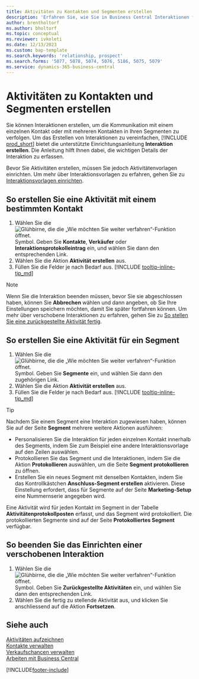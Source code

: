 ```yaml
---
title: Aktivitäten zu Kontakten und Segmenten erstellen
description: 'Erfahren Sie, wie Sie in Business Central Interaktionen für die Kommunikation mit Ihren Kontakten und Segmenten erstellen können.'
author: brentholtorf
ms.author: bholtorf
ms.topic: conceptual
ms.reviewer: ivkoleti
ms.date: 12/13/2023
ms.custom: bap-template
ms.search.keywords: 'relationship, prospect'
ms.search.forms: '5077, 5078, 5074, 5076, 5186, 5075, 5079'
ms.service: dynamics-365-business-central
---
```

# Aktivitäten zu Kontakten und Segmenten erstellen

Sie können Interaktionen erstellen, um die Kommunikation mit einem einzelnen Kontakt oder mit mehreren Kontakten in Ihren Segmenten zu verfolgen. Um das Erstellen von Interaktionen zu vereinfachen, [!INCLUDE [prod_short](includes/prod_short.md)] bietet die unterstützte Einrichtungsanleitung **Interaktion erstellen**. Die Anleitung hilft Ihnen dabei, die wichtigen Details der Interaktion zu erfassen.

Bevor Sie Aktivitäten erstellen, müssen Sie jedoch Aktivitätenvorlagen einrichten. Um mehr über Interaktionsvorlagen zu erfahren, gehen Sie zu [Interaktionsvorlagen einrichten](marketing-interactions.md).

## So erstellen Sie eine Aktivität mit einem bestimmten Kontakt

1. Wählen Sie die ![Glühbirne, die die „Wie möchten Sie weiter verfahren“-Funktion öffnet.](media/ui-search/search_small.png "Wie möchten Sie weiter verfahren?") Symbol. Geben Sie **Kontakte**, **Verkäufer** oder **Interaktionsprotokolleintrag** ein, und wählen Sie dann den entsprechenden Link.
2. Wählen Sie die Aktion **Aktivität erstellen** aus.
3. Füllen Sie die Felder je nach Bedarf aus. [!INCLUDE [tooltip-inline-tip_md](includes/tooltip-inline-tip_md.md)]

> [!NOTE]  
> Wenn Sie die Interaktion beenden müssen, bevor Sie sie abgeschlossen haben, können Sie **Abbrechen** wählen und dann angeben, ob Sie Ihre Einstellungen speichern möchten, damit Sie später fortfahren können. Um mehr über verschobene Interaktionen zu erfahren, gehen Sie zu [So stellen Sie eine zurückgestellte Aktivität fertig](#to-finish-setting-up-a-postponed-interaction).

## So erstellen Sie eine Aktivität für ein Segment

1. Wählen Sie die ![Glühbirne, die die „Wie möchten Sie weiter verfahren“-Funktion öffnet.](media/ui-search/search_small.png "Wie möchten Sie weiter verfahren?") Symbol. Geben Sie **Segmente** ein, und wählen Sie dann den zugehörigen Link.
2. Wählen Sie die Aktion **Aktivität erstellen** aus.
3. Füllen Sie die Felder je nach Bedarf aus. [!INCLUDE [tooltip-inline-tip_md](includes/tooltip-inline-tip_md.md)]

> [!TIP]
> Nachdem Sie einem Segment eine Interaktion zugewiesen haben, können Sie auf der Seite **Segment** mehrere weitere Aktionen ausführen:
>
> * Personalisieren Sie die Interaktion für jeden einzelnen Kontakt innerhalb des Segments, indem Sie zum Beispiel eine andere Interaktionsvorlage auf den Zeilen auswählen.  
>* Protokollieren Sie das Segment und die Interaktionen, indem Sie die Aktion **Protokollieren** auswählen, um die Seite **Segment protokollieren** zu öffnen.
> * Erstellen Sie ein neues Segment mit denselben Kontakten, indem Sie das Kontrollkästchen **Anschluss-Segment erstellen** aktivieren. Diese Einstellung erfordert, dass für Segmente auf der Seite **Marketing-Setup** eine Nummernserie angegeben wird.

Eine Aktivität wird für jeden Kontakt im Segment in der Tabelle **Aktivitätenprotokollposten** erfasst, und das Segment wird protokolliert. Die protokollierten Segmente sind auf der Seite **Protokolliertes Segment** verfügbar.

## So beenden Sie das Einrichten einer verschobenen Interaktion

1. Wählen Sie die ![Glühbirne, die die „Wie möchten Sie weiter verfahren“-Funktion öffnet.](media/ui-search/search_small.png "Tell Me-Funktion") Symbol. Geben Sie **Zurückgestellte Aktivitäten** ein, und wählen Sie dann den entsprechenden Link.
2. Wählen Sie die fertig zu stellende Aktivität aus, und klicken Sie anschliessend auf die Aktion **Fortsetzen**.

## Siehe auch 

[Aktivitäten aufzeichnen](marketing-interactions.md)  
[Kontakte verwalten](marketing-contacts.md)  
[Verkaufschancen verwalten](marketing-manage-sales-opportunities.md)  
[Arbeiten mit Business Central](ui-work-product.md)

[!INCLUDE[footer-include](includes/footer-banner.md)]
